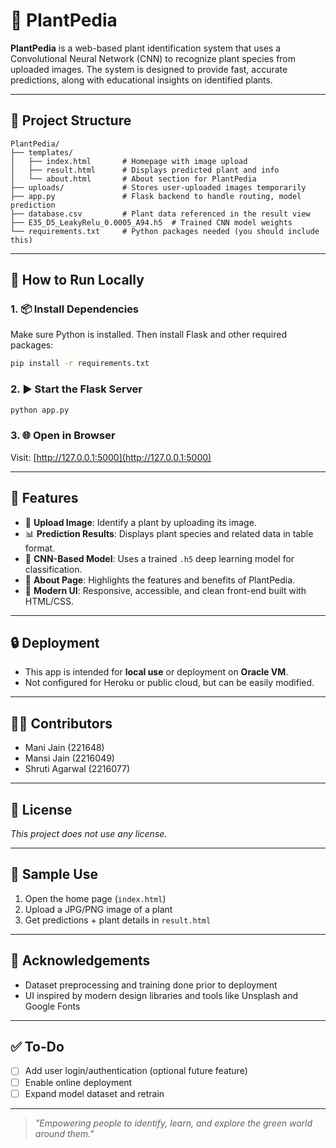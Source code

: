 # 🌿 PlantPedia

**PlantPedia** is a web-based plant identification system that uses a Convolutional Neural Network (CNN) to recognize plant species from uploaded images. The system is designed to provide fast, accurate predictions, along with educational insights on identified plants.

---

## 📁 Project Structure

```
PlantPedia/
├── templates/
│   ├── index.html       # Homepage with image upload
│   ├── result.html      # Displays predicted plant and info
│   └── about.html       # About section for PlantPedia
├── uploads/             # Stores user-uploaded images temporarily
├── app.py               # Flask backend to handle routing, model prediction
├── database.csv         # Plant data referenced in the result view
├── E35_D5_LeakyRelu_0.0005_A94.h5  # Trained CNN model weights
└── requirements.txt     # Python packages needed (you should include this)
```

---

## 🚀 How to Run Locally

### 1. 📦 Install Dependencies

Make sure Python is installed. Then install Flask and other required packages:

```bash
pip install -r requirements.txt
```

### 2. ▶️ Start the Flask Server

```bash
python app.py
```

### 3. 🌐 Open in Browser

Visit: [http://127.0.0.1:5000](http://127.0.0.1:5000)

---

## 🌱 Features

- 🌿 **Upload Image**: Identify a plant by uploading its image.
- 📊 **Prediction Results**: Displays plant species and related data in table format.
- 🧠 **CNN-Based Model**: Uses a trained `.h5` deep learning model for classification.
- 📖 **About Page**: Highlights the features and benefits of PlantPedia.
- 🎨 **Modern UI**: Responsive, accessible, and clean front-end built with HTML/CSS.

---

## 🔒 Deployment

- This app is intended for **local use** or deployment on **Oracle VM**.
- Not configured for Heroku or public cloud, but can be easily modified.

---

## 👨‍💻 Contributors

- Mani Jain (221648)  
- Mansi Jain (2216049)  
- Shruti Agarwal (2216077)

---

## 📄 License

*This project does not use any license.*

---

## 📸 Sample Use

1. Open the home page (`index.html`)
2. Upload a JPG/PNG image of a plant
3. Get predictions + plant details in `result.html`

---

## 🙌 Acknowledgements

- Dataset preprocessing and training done prior to deployment
- UI inspired by modern design libraries and tools like Unsplash and Google Fonts

---

## ✅ To-Do

- [ ] Add user login/authentication (optional future feature)
- [ ] Enable online deployment
- [ ] Expand model dataset and retrain

---

> _"Empowering people to identify, learn, and explore the green world around them."_

